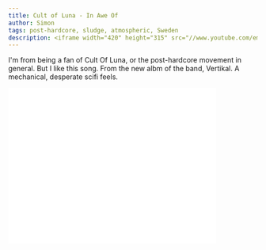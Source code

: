 ```yaml
---
title: Cult of Luna - In Awe Of
author: Simon
tags: post-hardcore, sludge, atmospheric, Sweden
description: <iframe width="420" height="315" src="//www.youtube.com/embed/0-iqGXQW_mk" frameborder="0" allowfullscreen></iframe>
---
```


I'm from being a fan of Cult Of Luna, or the post-hardcore movement in general. But I like this song. From the new albm of the band, Vertikal. A mechanical, desperate scifi feels.  

<iframe width="420" height="315" src="//www.youtube.com/embed/0-iqGXQW_mk" frameborder="0" allowfullscreen></iframe>
